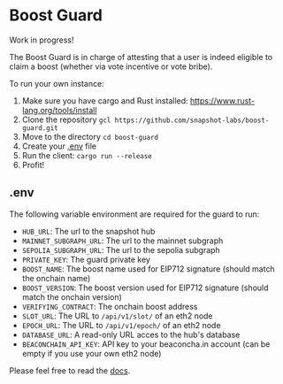 # Boost Guard

Work in progress!

The Boost Guard is in charge of attesting that a user is indeed eligible to claim a boost (whether via vote incentive or vote bribe).

To run your own instance:
1. Make sure you have cargo and Rust installed: https://www.rust-lang.org/tools/install
2. Clone the repository `gcl https://github.com/snapshot-labs/boost-guard.git`
3. Move to the directory `cd boost-guard`
4. Create your [.env](#.env) file
5. Run the client: `cargo run --release`
6. Profit!

## .env

The following variable environment are required for the guard to run:
- `HUB_URL`: The url to the snapshot hub
- `MAINNET_SUBGRAPH_URL`: The url to the mainnet subgraph
- `SEPOLIA_SUBGRAPH_URL`: The url to the sepolia subgraph
- `PRIVATE_KEY`: The guard private key
- `BOOST_NAME`: The boost name used for EIP712 signature (should match the onchain name)
- `BOOST_VERSION`: The boost version used for EIP712 signature (should match the onchain version)
- `VERIFYING_CONTRACT`: The onchain boost address
- `SLOT_URL`: The URL to `/api/v1/slot/` of an eth2 node
- `EPOCH_URL`: The URL to `/api/v1/epoch/` of an eth2 node
- `DATABASE_URL`: A read-only URL acces to the hub's database
- `BEACONCHAIN_API_KEY`: API key to your beaconcha.in account (can be empty if you use your own eth2 node)

Please feel free to read the [docs](https://docs.snapshot.org/user-guides/boost).
